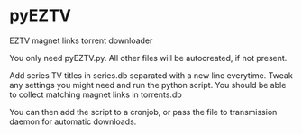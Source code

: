 # pyEZTV
EZTV magnet links torrent downloader

You only need pyEZTV.py. All other files will be autocreated, if not present.

Add series TV titles in series.db separated with a new line everytime.
Tweak any settings you might need and run the python script.
You should be able to collect matching magnet links in torrents.db

You can then add the script to a cronjob, or pass the file to transmission daemon for automatic downloads.
